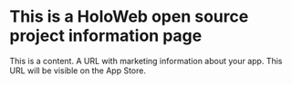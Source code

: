 # This is a HoloWeb open source project information page

This is a content.
A URL with marketing information about your app. This URL will be visible on the App Store.
